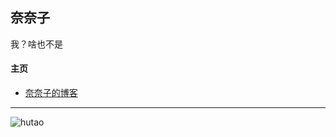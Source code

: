 ## 奈奈子

我？啥也不是


#### 主页

- [奈奈子的博客](https://nanako.vip)

---

![hutao](https://github.com/htnanako/htnanako/blob/main/img/hutao.png?raw=true)